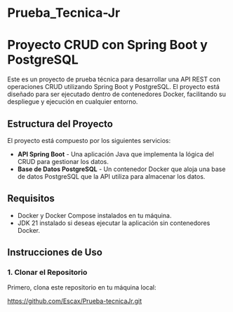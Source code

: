 # Prueba_Tecnica-Jr

# Proyecto CRUD con Spring Boot y PostgreSQL

Este es un proyecto de prueba técnica para desarrollar una API REST con operaciones CRUD utilizando Spring Boot y PostgreSQL. El proyecto está diseñado para ser ejecutado dentro de contenedores Docker, facilitando su despliegue y ejecución en cualquier entorno.

## Estructura del Proyecto

El proyecto está compuesto por los siguientes servicios:

- **API Spring Boot** - Una aplicación Java que implementa la lógica del CRUD para gestionar los datos.
- **Base de Datos PostgreSQL** - Un contenedor Docker que aloja una base de datos PostgreSQL que la API utiliza para almacenar los datos.

## Requisitos

- Docker y Docker Compose instalados en tu máquina.
- JDK 21 instalado si deseas ejecutar la aplicación sin contenedores Docker.

## Instrucciones de Uso

### 1. Clonar el Repositorio

Primero, clona este repositorio en tu máquina local:

https://github.com/Escax/Prueba-tecnicaJr.git

